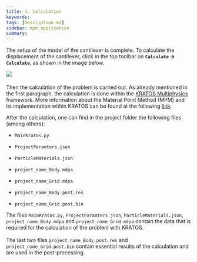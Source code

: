 ```yaml
---
title: 4. Calculation
keywords: 
tags: [Description.md]
sidebar: mpm_application
summary: 
---
```


The setup of the model of the cantilever is complete. To calculate the displacement of the cantilever, click in the top toolbar on **`Calculate` &#8594; `Calculate`**, as shown in the image below.

<img src="https://user-images.githubusercontent.com/51473791/191244080-393633b9-19c8-4123-969d-c9c4ef4431aa.jpg" style="display: block; margin: auto; margin-bottom: 20px">

Then the calculation of the problem is carried out. As already mentioned in the first paragraph, the calculation is done within the [KRATOS Multiphysics](https://github.com/KratosMultiphysics/Kratos) framework. More information about the Material Point Method (MPM) and its implementation within KRATOS can be found at the following [link](../General/remote_Overview).

After the calculation, one can find in the project folder the following files (among others):

- `MainKratos.py`
- `ProjectParamters.json`
- `ParticleMaterials.json`
- `project_name_Body.mdpa`
- `project_name_Grid.mdpa`

- `project_name_Body.post.res`
- `project_name_Grid.post.bin`

The files `MainKratos.py`, `ProjectParamters.json`, `ParticleMaterials.json`, `project_name_Body.mdpa` and `project_name_Grid.mdpa` contain the data  that is required for the calculation of the problem with KRATOS.
<br/><br/>
The last two files `project_name_Body.post.res` and `project_name_Grid.post.bin` contain essential results of the calculation and are used in the post-processing.
